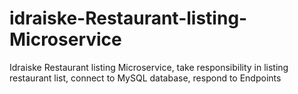 # idraiske-Restaurant-listing-Microservice
Idraiske Restaurant listing Microservice, take responsibility in listing restaurant list, connect to MySQL database, respond to Endpoints